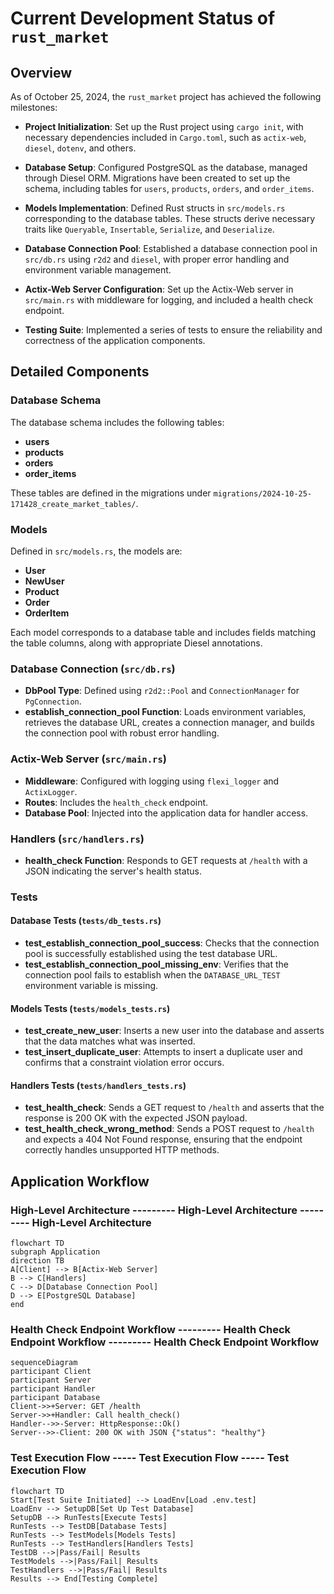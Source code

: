 # Current Development Status of `rust_market`

## Overview

As of October 25, 2024, the `rust_market` project has achieved the following milestones:

- **Project Initialization**: Set up the Rust project using `cargo init`, with necessary dependencies included in `Cargo.toml`, such as `actix-web`, `diesel`, `dotenv`, and others.

- **Database Setup**: Configured PostgreSQL as the database, managed through Diesel ORM. Migrations have been created to set up the schema, including tables for `users`, `products`, `orders`, and `order_items`.

- **Models Implementation**: Defined Rust structs in `src/models.rs` corresponding to the database tables. These structs derive necessary traits like `Queryable`, `Insertable`, `Serialize`, and `Deserialize`.

- **Database Connection Pool**: Established a database connection pool in `src/db.rs` using `r2d2` and `diesel`, with proper error handling and environment variable management.

- **Actix-Web Server Configuration**: Set up the Actix-Web server in `src/main.rs` with middleware for logging, and included a health check endpoint.

- **Testing Suite**: Implemented a series of tests to ensure the reliability and correctness of the application components.

## Detailed Components

### Database Schema

The database schema includes the following tables:

- **users**
- **products**
- **orders**
- **order_items**

These tables are defined in the migrations under `migrations/2024-10-25-171428_create_market_tables/`.

### Models

Defined in `src/models.rs`, the models are:

- **User**
- **NewUser**
- **Product**
- **Order**
- **OrderItem**

Each model corresponds to a database table and includes fields matching the table columns, along with appropriate Diesel annotations.

### Database Connection (`src/db.rs`)

- **DbPool Type**: Defined using `r2d2::Pool` and `ConnectionManager` for `PgConnection`.
- **establish_connection_pool Function**: Loads environment variables, retrieves the database URL, creates a connection manager, and builds the connection pool with robust error handling.

### Actix-Web Server (`src/main.rs`)

- **Middleware**: Configured with logging using `flexi_logger` and `ActixLogger`.
- **Routes**: Includes the `health_check` endpoint.
- **Database Pool**: Injected into the application data for handler access.

### Handlers (`src/handlers.rs`)

- **health_check Function**: Responds to GET requests at `/health` with a JSON indicating the server's health status.

### Tests

#### Database Tests (`tests/db_tests.rs`)

- **test_establish_connection_pool_success**: Checks that the connection pool is successfully established using the test database URL.
- **test_establish_connection_pool_missing_env**: Verifies that the connection pool fails to establish when the `DATABASE_URL_TEST` environment variable is missing.

#### Models Tests (`tests/models_tests.rs`)

- **test_create_new_user**: Inserts a new user into the database and asserts that the data matches what was inserted.
- **test_insert_duplicate_user**: Attempts to insert a duplicate user and confirms that a constraint violation error occurs.

#### Handlers Tests (`tests/handlers_tests.rs`)

- **test_health_check**: Sends a GET request to `/health` and asserts that the response is 200 OK with the expected JSON payload.
- **test_health_check_wrong_method**: Sends a POST request to `/health` and expects a 404 Not Found response, ensuring that the endpoint correctly handles unsupported HTTP methods.

## Application Workflow

### High-Level Architecture --------- High-Level Architecture --------- High-Level Architecture

```mermaid
flowchart TD
subgraph Application
direction TB
A[Client] --> B[Actix-Web Server]
B --> C[Handlers]
C --> D[Database Connection Pool]
D --> E[PostgreSQL Database]
end
```

### Health Check Endpoint Workflow --------- Health Check Endpoint Workflow --------- Health Check Endpoint Workflow

```mermaid
sequenceDiagram
participant Client
participant Server
participant Handler
participant Database
Client->>+Server: GET /health
Server->>+Handler: Call health_check()
Handler-->>-Server: HttpResponse::Ok()
Server-->>-Client: 200 OK with JSON {"status": "healthy"}
```


### Test Execution Flow ----- Test Execution Flow ----- Test Execution Flow

```mermaid
flowchart TD
Start[Test Suite Initiated] --> LoadEnv[Load .env.test]
LoadEnv --> SetupDB[Set Up Test Database]
SetupDB --> RunTests[Execute Tests]
RunTests --> TestDB[Database Tests]
RunTests --> TestModels[Models Tests]
RunTests --> TestHandlers[Handlers Tests]
TestDB -->|Pass/Fail| Results
TestModels -->|Pass/Fail| Results
TestHandlers -->|Pass/Fail| Results
Results --> End[Testing Complete]
```
